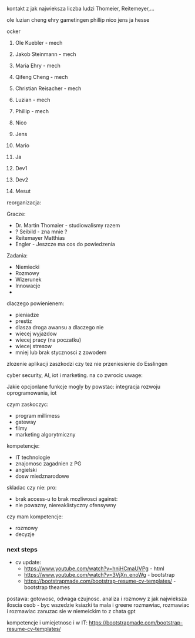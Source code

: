 
kontakt z jak najwieksza liczba ludzi
Thomeier, Reitemeyer,...

ole
luzian
cheng
ehry
gametingen
phillip
nico
jens
ja
hesse

ocker




1. Ole  Kuebler - mech
2. Jakob Steinmann - mech
3. Maria Ehry - mech
4. Qifeng Cheng - mech
5. Christian Reisacher - mech
6. Luzian  - mech
7. Phillip - mech

1. Nico
2. Jens
3. Mario
4. Ja
5. Dev1
6. Dev2


7. Mesut

reorganizacja:


Gracze:
- Dr. Martin Thomaier - studiowalismy razem
- ? Seibild - zna mnie ?
- Reitemayer Matthias
- Engler - Jeszcze ma cos do powiedzenia


Zadania:
- Niemiecki
- Rozmowy
- Wizerunek
- Innowacje
- 

dlaczego powienienem:
- pieniadze
- prestiz
- dlasza droga awansu
a dlaczego nie
- wiecej wyjazdow
- wiecej pracy (na poczatku)
- wiecej stresow
- mniej lub brak stycznosci z zowodem

zlozenie aplikacji zaszkodzi czy tez nie
przeniesienie do Esslingen


cyber security, AI, iot i marketing.
na co zwrocic uwage:

Jakie opcjonlane funkcje mogly by powstac:
integracja rozwoju oprogramowania, iot


czym zaskoczyc:
- program millimess
- gateway
- filmy
- marketing algorytmiczny


kompetencje:
- IT technologie
- znajomosc zagadnien z PG
- angielski
- dosw miedznarodowe

skladac czy nie:
pro:
- brak access-u to brak mozliwosci 
against:
- nie powazny, niereaklistyczny ofensywny

czy mam kompetencje:
- rozmowy
- decyzje


### next steps
- cv update:
	- https://www.youtube.com/watch?v=hnjHCmaUVPg - html
	- https://www.youtube.com/watch?v=3VjXn_enoWg - bootstrap
	- https://bootstrapmade.com/bootstrap-resume-cv-templates/ - bootstrap theames

postawa: gotowosc, odwaga czujnosc. analiza i 
rozmowy z jak najwieksza iloscia osob - byc wszedzie
ksiazki ta mala i greene
rozmawiac, rozmawiac i rozmawiac
zanuzac sie w niemeickim
to z chata gpt

kompetencje i umiejetnosc i w IT:
https://bootstrapmade.com/bootstrap-resume-cv-templates/

